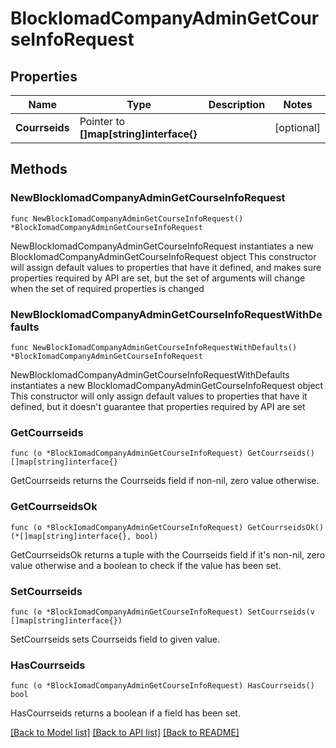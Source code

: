 # BlockIomadCompanyAdminGetCourseInfoRequest

## Properties

Name | Type | Description | Notes
------------ | ------------- | ------------- | -------------
**Courrseids** | Pointer to **[]map[string]interface{}** |  | [optional] 

## Methods

### NewBlockIomadCompanyAdminGetCourseInfoRequest

`func NewBlockIomadCompanyAdminGetCourseInfoRequest() *BlockIomadCompanyAdminGetCourseInfoRequest`

NewBlockIomadCompanyAdminGetCourseInfoRequest instantiates a new BlockIomadCompanyAdminGetCourseInfoRequest object
This constructor will assign default values to properties that have it defined,
and makes sure properties required by API are set, but the set of arguments
will change when the set of required properties is changed

### NewBlockIomadCompanyAdminGetCourseInfoRequestWithDefaults

`func NewBlockIomadCompanyAdminGetCourseInfoRequestWithDefaults() *BlockIomadCompanyAdminGetCourseInfoRequest`

NewBlockIomadCompanyAdminGetCourseInfoRequestWithDefaults instantiates a new BlockIomadCompanyAdminGetCourseInfoRequest object
This constructor will only assign default values to properties that have it defined,
but it doesn't guarantee that properties required by API are set

### GetCourrseids

`func (o *BlockIomadCompanyAdminGetCourseInfoRequest) GetCourrseids() []map[string]interface{}`

GetCourrseids returns the Courrseids field if non-nil, zero value otherwise.

### GetCourrseidsOk

`func (o *BlockIomadCompanyAdminGetCourseInfoRequest) GetCourrseidsOk() (*[]map[string]interface{}, bool)`

GetCourrseidsOk returns a tuple with the Courrseids field if it's non-nil, zero value otherwise
and a boolean to check if the value has been set.

### SetCourrseids

`func (o *BlockIomadCompanyAdminGetCourseInfoRequest) SetCourrseids(v []map[string]interface{})`

SetCourrseids sets Courrseids field to given value.

### HasCourrseids

`func (o *BlockIomadCompanyAdminGetCourseInfoRequest) HasCourrseids() bool`

HasCourrseids returns a boolean if a field has been set.


[[Back to Model list]](../README.md#documentation-for-models) [[Back to API list]](../README.md#documentation-for-api-endpoints) [[Back to README]](../README.md)


